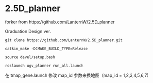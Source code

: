 # 2.5D_planner

forker from https://github.com/LanternW/2.5D_planner

Graduation Design ver.

```
git clone https://github.com/LanternW/2.5D_planner.git
```

```
catkin_make -DCMAKE_BUILD_TYPE=Release
```

```
source devel/setup.bash
```

```
roslaunch ugv_planner run_all.launch
```

在 tmap_gene.launch 修改 map_id 参数来换地图（map_id = 1,2,3,4,5,6,7)
